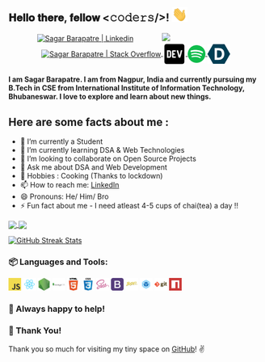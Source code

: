 <h2> 𝐇𝐞𝐥𝐥𝐨 𝐭𝐡𝐞𝐫𝐞, 𝐟𝐞𝐥𝐥𝐨𝐰 <𝚌𝚘𝚍𝚎𝚛𝚜/>! <img src="https://raw.githubusercontent.com/ABSphreak/ABSphreak/master/gifs/Hi.gif" width="30px"></h2>

<img align='right' src='https://user-images.githubusercontent.com/5713670/87202985-820dcb80-c2b6-11ea-9f56-7ec461c497c3.gif' width='200"'>

<p align="center">
<a href="https://www.linkedin.com/in/sagarbarapatre02/">
    <img align="center" alt="Sagar Barapatre | Linkedin" width="35px" src="https://github.com/TheDudeThatCode/TheDudeThatCode/blob/master/Assets/Linkedin.svg" />
  </a>
  
  <a href="https://stackoverflow.com/users/13044870/sagar-barapatre">
    <img align="center" alt="Sagar Barapatre | Stack Overflow" width="45px" src="https://cdn.sstatic.net/Sites/stackoverflow/company/Img/logos/so/so-icon.svg?v=f13ebeedfa9e" />
  </a>
  
  <a href="https://dev.to/sagarbarapatre">
    <img align="center" alt="Sagar Barapatre | Dev.to" width="45px" src="./iconfinder_84_Dev_4519024.png" />
  </a>

  
  <a href="https://open.spotify.com/playlist/15QxQP29OnyZ9r2xKggtKT?si=7dPGXdGARLu62Be3fo9IZA">
    <img align="center" alt="Sagar Barapatre | Spotify" width="35px" src="./iconfinder_Spotify_1298766.png" />
  </a>
  
  <a href="https://devpost.com/sagar-barapatre">
    <img align="center" alt="Sagar Barapatre | Devpost" width="45px" src="./devpost-logo.png" />
  </a>
  
</p>

#### I am Sagar Barapatre. I am from Nagpur, India and currently pursuing my B.Tech in CSE from International Institute of Information Technology, Bhubaneswar. I love to explore and learn about new things.


## Here are some facts about me :

- 🔭 I’m currently a Student
- 🌱 I’m currently learning DSA & Web Technologies
- 👯 I’m looking to collaborate on Open Source Projects
- 🤔 Ask me about DSA and Web Development
- 💬 Hobbies : Cooking (Thanks to lockdown)
- 📫 How to reach me: [LinkedIn](https://www.linkedin.com/in/sagarbarapatre02/)
- 😄 Pronouns: He/ Him/ Bro
- ⚡ Fun fact about me - I need atleast 4-5 cups of chai(tea) a day !!
 
<a href="https://github.com/sagar-barapatre">
  <img align="center" src="https://github-readme-stats.vercel.app/api/top-langs/?username=sagar-barapatre&theme=onedark&hide_langs_below=1" />
</a>

<a href="https://github.com/sagar-barapatre">
  <img align="center" src="https://github-readme-stats.vercel.app/api?username=sagar-barapatre&theme=onedark&show_icons=true" />
</a>

[![GitHub Streak Stats](https://github-readme-streak-stats.herokuapp.com/?user=sagar-barapatre&theme=onedark)](https://github.com/sagar-barapatre/github-readme-streak-stats)

### 📦 Languages and Tools: 

<code><img height="25" src="https://raw.githubusercontent.com/github/explore/80688e429a7d4ef2fca1e82350fe8e3517d3494d/topics/javascript/javascript.png"></code>
<code><img height="25" src="https://raw.githubusercontent.com/github/explore/80688e429a7d4ef2fca1e82350fe8e3517d3494d/topics/react/react.png"></code>
<code><img height="25" src="https://raw.githubusercontent.com/github/explore/80688e429a7d4ef2fca1e82350fe8e3517d3494d/topics/nodejs/nodejs.png"></code>
<code><img height="25" src="https://raw.githubusercontent.com/github/explore/5c058a388828bb5fde0bcafd4bc867b5bb3f26f3/topics/mongodb/mongodb.png"></code>
<code><img height="25" src="https://raw.githubusercontent.com/github/explore/80688e429a7d4ef2fca1e82350fe8e3517d3494d/topics/html/html.png"></code>
<code><img height="25" src="https://raw.githubusercontent.com/github/explore/80688e429a7d4ef2fca1e82350fe8e3517d3494d/topics/css/css.png"></code>
<code><img height="25" src="https://raw.githubusercontent.com/github/explore/80688e429a7d4ef2fca1e82350fe8e3517d3494d/topics/sass/sass.png"></code>
<code><img height="25" src="https://raw.githubusercontent.com/github/explore/80688e429a7d4ef2fca1e82350fe8e3517d3494d/topics/bootstrap/bootstrap.png"></code>
<code><img height="25" src="https://raw.githubusercontent.com/github/explore/cb39e2385dfcec8a661d01bfacff6b1e33bbaa9d/topics/babel/babel.png"></code>
<code><img height="25" src="https://raw.githubusercontent.com/github/explore/80688e429a7d4ef2fca1e82350fe8e3517d3494d/topics/webpack/webpack.png"></code>
<code><img height="25" src="https://raw.githubusercontent.com/github/explore/80688e429a7d4ef2fca1e82350fe8e3517d3494d/topics/git/git.png"></code>
<code><img height="25" src="https://raw.githubusercontent.com/github/explore/80688e429a7d4ef2fca1e82350fe8e3517d3494d/topics/npm/npm.png"></code>




### :handshake: Always happy to help!


### :hugs: Thank You!
Thank you so much for visiting my tiny space on [GitHub](https://www.google.co.in)! :v: 
